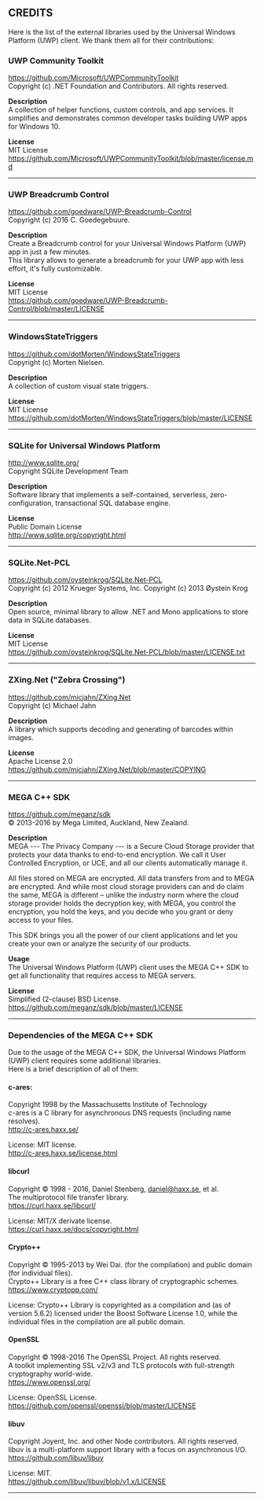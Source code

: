 ﻿## CREDITS
Here is the list of the external libraries used by the Universal Windows Platform (UWP) client. We thank them all for their contributions:

### UWP Community Toolkit
https://github.com/Microsoft/UWPCommunityToolkit \
Copyright (c) .NET Foundation and Contributors. All rights reserved.

**Description**\
A collection of helper functions, custom controls, and app services. It simplifies and demonstrates common developer tasks building UWP apps for Windows 10.

**License**\
MIT License\
https://github.com/Microsoft/UWPCommunityToolkit/blob/master/license.md
<hr>

### UWP Breadcrumb Control
https://github.com/goedware/UWP-Breadcrumb-Control \
Copyright (c) 2016 C. Goedegebuure.

**Description**\
Create a Breadcrumb control for your Universal Windows Platform (UWP) app in just a few minutes.\
This library allows to generate a breadcrumb for your UWP app with less effort, it's fully customizable.

**License**\
MIT License\
https://github.com/goedware/UWP-Breadcrumb-Control/blob/master/LICENSE
<hr>

### WindowsStateTriggers
https://github.com/dotMorten/WindowsStateTriggers \
Copyright (c) Morten Nielsen.

**Description**\
A collection of custom visual state triggers.

**License**\
MIT License\
https://github.com/dotMorten/WindowsStateTriggers/blob/master/LICENSE
<hr>

### SQLite for Universal Windows Platform
http://www.sqlite.org/ \
Copyright SQLite Development Team

**Description**\
Software library that implements a self-contained, serverless, zero-configuration, transactional SQL database engine.

**License**\
Public Domain License\
http://www.sqlite.org/copyright.html
<hr>

### SQLite.Net-PCL
https://github.com/oysteinkrog/SQLite.Net-PCL \
Copyright (c) 2012 Krueger Systems, Inc.
Copyright (c) 2013 Øystein Krog

**Description**\
Open source, minimal library to allow .NET and Mono applications to store data in SQLite databases.

**License**\
MIT License\
https://github.com/oysteinkrog/SQLite.Net-PCL/blob/master/LICENSE.txt
<hr>

### ZXing.Net ("Zebra Crossing")
https://github.com/micjahn/ZXing.Net \
Copyright (c) Michael Jahn

**Description**\
A library which supports decoding and generating of barcodes within images.

**License**\
Apache License 2.0\
https://github.com/micjahn/ZXing.Net/blob/master/COPYING
<hr>

### MEGA C++ SDK
https://github.com/meganz/sdk \
© 2013-2016 by Mega Limited, Auckland, New Zealand.

**Description**\
MEGA --- The Privacy Company --- is a Secure Cloud Storage provider that protects your data thanks to end-to-end encryption. We call it User Controlled Encryption, or UCE, and all our clients automatically manage it.

All files stored on MEGA are encrypted. All data transfers from and to MEGA are encrypted. And while most cloud storage providers can and do claim the same, MEGA is different – unlike the industry norm where the cloud storage provider holds the decryption key, with MEGA, you control the encryption, you hold the keys, and you decide who you grant or deny access to your files.

This SDK brings you all the power of our client applications and let you create your own or analyze the security of our products.

**Usage**\
The Universal Windows Platform (UWP) client uses the MEGA C++ SDK to get all functionality that requires access to MEGA servers.

**License**\
Simplified (2-clause) BSD License.\
https://github.com/meganz/sdk/blob/master/LICENSE
<hr>

### Dependencies of the MEGA C++ SDK
Due to the usage of the MEGA C++ SDK, the Universal Windows Platform (UWP) client requires some additional libraries.\
Here is a brief description of all of them:

#### c-ares:
Copyright 1998 by the Massachusetts Institute of Technology\
c-ares is a C library for asynchronous DNS requests (including name resolves).\
http://c-ares.haxx.se/

License: MIT license.\
http://c-ares.haxx.se/license.html

#### libcurl
Copyright © 1998 - 2016, Daniel Stenberg, daniel@haxx.se, et al.\
The multiprotocol file transfer library.\
https://curl.haxx.se/libcurl/

License: MIT/X derivate license.\
https://curl.haxx.se/docs/copyright.html</p>

#### Crypto++
Copyright © 1995-2013 by Wei Dai. (for the compilation) and public domain (for individual files).\
Crypto++ Library is a free C++ class library of cryptographic schemes.\
https://www.cryptopp.com/

License: Crypto++ Library is copyrighted as a compilation and (as of version 5.6.2) licensed under the Boost Software License 1.0, while the individual files in the compilation are all public domain.

#### OpenSSL
Copyright © 1998-2016 The OpenSSL Project. All rights reserved.\
A toolkit implementing SSL v2/v3 and TLS protocols with full-strength cryptography world-wide.\
https://www.openssl.org/

License: OpenSSL License.\
https://github.com/openssl/openssl/blob/master/LICENSE

#### libuv
Copyright Joyent, Inc. and other Node contributors. All rights reserved.\
libuv is a multi-platform support library with a focus on asynchronous I/O.\
https://github.com/libuv/libuv

License: MIT.\
https://github.com/libuv/libuv/blob/v1.x/LICENSE
<hr>
